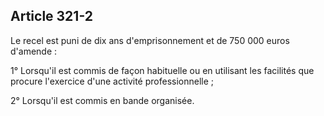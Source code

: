 Article 321-2
----
Le recel est puni de dix ans d'emprisonnement et de 750 000 euros d'amende :

1° Lorsqu'il est commis de façon habituelle ou en utilisant les facilités que
procure l'exercice d'une activité professionnelle ;

2° Lorsqu'il est commis en bande organisée.
